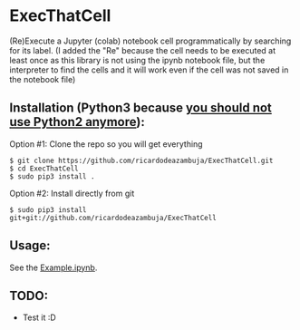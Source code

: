 # ExecThatCell
(Re)Execute a Jupyter (colab) notebook cell programmatically by searching for its label.
(I added the "Re" because the cell needs to be executed at least once as this library is not using the ipynb notebook file, but the interpreter to find the cells and it will work even if the cell was not saved in the notebook file)


## Installation (Python3 because [you should not use Python2 anymore](https://www.python.org/doc/sunset-python-2/)):
Option #1: Clone the repo so you will get everything
```
$ git clone https://github.com/ricardodeazambuja/ExecThatCell.git
$ cd ExecThatCell
$ sudo pip3 install .
```

Option #2: Install directly from git
```
$ sudo pip3 install git+git://github.com/ricardodeazambuja/ExecThatCell
```

## Usage:
See the [Example.ipynb](https://github.com/ricardodeazambuja/ExecThatCell/blob/master/Example.ipynb).


## TODO:
- Test it :D
